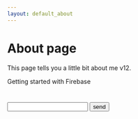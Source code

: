 ```yaml
---
layout: default_about
---
```


# About page

This page tells you a little bit about me v12.

<p>Getting started with Firebase</p>
<h1 id="bigOne"></h1>

<form method="post">
<input type="text" name="name" id="name" />
<input type="submit" name="send" id="send" value="send" />
</form>

<!-- The core Firebase JS SDK is always required and must be listed first -->
<script src="https://www.gstatic.com/firebasejs/7.14.2/firebase-app.js"></script>

<!-- TODO: Add SDKs for Firebase products that you want to use
     https://firebase.google.com/docs/web/setup#available-libraries -->
<script src="https://www.gstatic.com/firebasejs/7.14.2/firebase-analytics.js"></script>
<script src="https://www.gstatic.com/firebasejs/7.14.2/firebase-firestore.js"></script>

<script>
  // Your web app's Firebase configuration
  var firebaseConfig = {
    apiKey: "AIzaSyDLKgD71AO7O9s7xGLQLYjJYlqJWiRf4yU",
    authDomain: "sparvana-firebase.firebaseapp.com",
    databaseURL: "https://sparvana-firebase.firebaseio.com",
    projectId: "sparvana-firebase",
    storageBucket: "sparvana-firebase.appspot.com",
    messagingSenderId: "1049047251963",
    appId: "1:1049047251963:web:982fcbb0c34bb3b6dde95e",
    measurementId: "G-FQDXJT12JN"
  };
  // Initialize Firebase
var app = firebase.initializeApp(firebaseConfig);
  firebase.analytics();

var db = firebase.firestore(app);

db.collection("email_subs").get().then((querySnapshot) => {
    querySnapshot.forEach((doc) => {
        alert(doc.id)
    });
});

</script>



